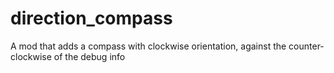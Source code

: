# direction_compass
A mod that adds a compass with clockwise orientation, against the counter-clockwise of the debug info
